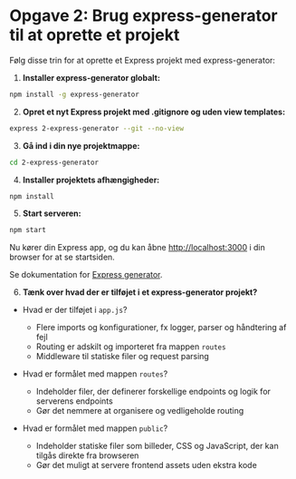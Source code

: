 # Opgave 2: Brug express-generator til at oprette et projekt

Følg disse trin for at oprette et Express projekt med express-generator:

1. **Installer express-generator globalt:**
    
```bash
npm install -g express-generator
```

2. **Opret et nyt Express projekt med .gitignore og uden view templates:**
    
```bash
express 2-express-generator --git --no-view
```

3. **Gå ind i din nye projektmappe:**
    
```bash
cd 2-express-generator
```

4. **Installer projektets afhængigheder:**
    
```bash
npm install
```

5. **Start serveren:**
    
```bash
npm start
```

Nu kører din Express app, og du kan åbne [http://localhost:3000](http://localhost:3000) i din browser for at se startsiden.

Se dokumentation for [Express generator](https://expressjs.com/en/starter/generator.html).

6. **Tænk over hvad der er tilføjet i et express-generator projekt?**

- Hvad er der tilføjet i `app.js`?
    - Flere imports og konfigurationer, fx logger, parser og håndtering af fejl
    - Routing er adskilt og importeret fra mappen `routes`
    - Middleware til statiske filer og request parsing

- Hvad er formålet med mappen `routes`?
    - Indeholder filer, der definerer forskellige endpoints og logik for serverens endpoints
    - Gør det nemmere at organisere og vedligeholde routing

- Hvad er formålet med mappen `public`?
    - Indeholder statiske filer som billeder, CSS og JavaScript, der kan tilgås direkte fra browseren
    - Gør det muligt at servere frontend assets uden ekstra kode